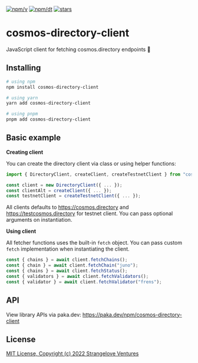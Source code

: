 [![npm/v](https://badgen.net/npm/v/cosmos-directory-client)](https://www.npmjs.com/package/cosmos-directory-client)
[![npm/dt](https://badgen.net/npm/dt/cosmos-directory-client)](https://www.npmjs.com/package/cosmos-directory-client)
[![stars](https://badgen.net/github/stars/strangelove-ventures/cosmos-directory-client)](https://github.com/strangelove-ventures/cosmos-directory-client)

# cosmos-directory-client

JavaScript client for fetching cosmos.directory endpoints 🛵

## Installing

```sh
# using npm
npm install cosmos-directory-client

# using yarn
yarn add cosmos-directory-client

# using pnpm
pnpm add cosmos-directory-client
```

## Basic example

**Creating client**

You can create the directory client via class or using helper functions:

```ts
import { DirectoryClient, createClient, createTestnetClient } from "cosmos-directory-client";

const client = new DirectoryClient({ ... });
const clientAlt = createClient({ ... });
const testnetClient = createTestnetClient({ ... });
```

All clients defaults to https://cosmos.directory and https://testcosmos.directory for testnet client. You can pass optional arguments on instantiation.

**Using client**

All fetcher functions uses the built-in `fetch` object. You can pass custom `fetch` implementation when instantiating the client.

```ts
const { chains } = await client.fetchChains();
const { chain } = await client.fetchChain("juno");
const { chains } = await client.fetchStatus();
const { validators } = await client.fetchValidators();
const { validator } = await client.fetchValidator("frens");
```

## API

View library APIs via paka.dev: https://paka.dev/npm/cosmos-directory-client

## License

[MIT License, Copyright (c) 2022 Strangelove Ventures](./LICENSE)
